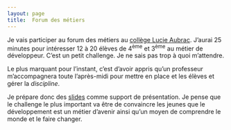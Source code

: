 ```yaml
---
layout: page
title:  Forum des métiers
---
```


Je vais participer au forum des métiers au [collège Lucie Aubrac][collège]. J’aurai 25 minutes pour intéresser 12 à 20
élèves de 4<sup>ème</sup> et 3<sup>ème</sup> au métier de développeur. C’est un petit challenge. Je ne sais pas trop à
quoi m’attendre.

Le plus marquant pour l’instant, c’est d’avoir appris qu’un professeur m’accompagnera toute l’après-midi pour mettre en
place et les élèves et gérer la _discipline_.

Je prépare donc des [slides] comme support de présentation. Je pense que le challenge le plus important va être de
convaincre les jeunes que le développement est un métier d’avenir ainsi qu’un moyen de comprendre le monde et le faire
changer.

[collège]: https://laubrac.loire-atlantique.e-lyco.fr
[slides]: slides.html
